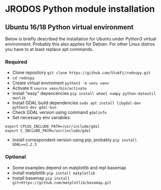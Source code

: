 
# JRODOS Python module installation

## Ubuntu 16/18 Python virtual environment

Below is briefly described the installation for Ubuntu under Python3 virtual environment. Probably this also applies for Debian. For other Linux distros you have to at least replace apt commands.

### Required 

* Clone repository `git clone https://github.com/StukFi/rodospy.git`
* `cd rodospy`
* Create virtual enviroment `python3 -m venv venv`
* Activate it `source venv/bin/activate`
* Install "easy" depencencies `pip install wheel numpy python-dateutil owslib`
* Install GDAL build dependencies `sudo apt install libgdal-dev python3-dev gdal-bin`
* Check GDAL version using command `gdalinfo`
* Set necessary env variables:
```
export CPLUS_INCLUDE_PATH=/usr/include/gdal
export C_INCLUDE_PATH=/usr/include/gdal
```
* Install correspondent version using pip, probably `pip install GDAL==2.2.3`

### Optional

* Some examples depend on matplotlib and mpl basemap
* Install matplotlib  `pip install matplotlib`
* Install basemap `pip install git+https://github.com/matplotlib/basemap.git`

